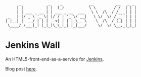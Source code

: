           _            _    _            __          __   _ _
         | |          | |  (_)           \ \        / /  | | |
         | | ___ _ __ | | ___ _ __  ___   \ \  /\  / /_ _| | |
     _   | |/ _ \ '_ \| |/ / | '_ \/ __|   \ \/  \/ / _` | | |
    | |__| |  __/ | | |   <| | | | \__ \    \  /\  / (_| | | |
     \____/ \___|_| |_|_|\_\_|_| |_|___/     \/  \/ \__,_|_|_|

# Jenkins Wall

An HTML5-front-end-as-a-service for
[Jenkins](https://wiki.jenkins-ci.org/display/JENKINS/Meet+Jenkins).

Blog post [here](http://infiniteundo.com/post/96546720983/the-jenkins-wall-display-project-this-an-mvp).
